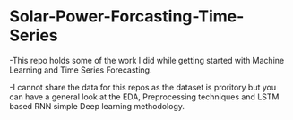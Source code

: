 # Solar-Power-Forcasting-Time-Series
-This repo holds some of the work I did while getting started with Machine Learning and Time Series Forecasting.

-I cannot share the data for this repos as the dataset is proritory but you can have a general look at the EDA, Preprocessing techniques and LSTM based RNN simple Deep learning methodology.
